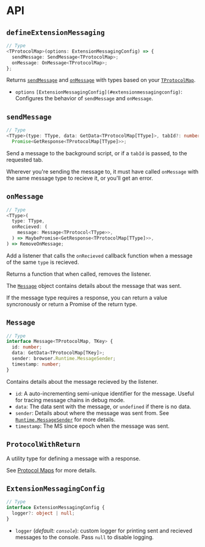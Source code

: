 # API

## `defineExtensionMessaging`

```ts
// Type
<TProtocolMap>(options: ExtensionMessagingConfig) => {
  sendMessage: SendMessage<TProtocolMap>;
  onMessage: OnMessage<TProtocolMap>;
};
```

Returns [`sendMessage`](#sendmessage) and [`onMessage`](#onmessage) with types based on your [`TProtocolMap`](#protocolmap).

- `options` `[ExtensionMessagingConfig](#extensionmessagingconfig)`: Configures the behavior of `sendMessage` and `onMessage`.

## `sendMessage`

```ts
// Type
<TType>(type: TType, data: GetData<TProtocolMap[TType]>, tabId?: number) =>
  Promise<GetResponse<TProtocolMap[TType]>>;
```

Send a message to the background script, or if a `tabId` is passed, to the requested tab.

Wherever you're sending the message to, it must have called `onMessage` with the same message type to recieve it, or you'll get an error.

## `onMessage`

```ts
// Type
<TType>(
  type: TType,
  onRecieved: (
    message: Message<TProtocol<TType>>,
  ) => MaybePromise<GetResponse<TProtocolMap[TType]>>,
) => RemoveOnMessage;
```

Add a listener that calls the `onRecieved` callback function when a message of the same `type` is recieved.

Returns a function that when called, removes the listener.

The [`Message`](#message) object contains details about the message that was sent.

If the message type requires a response, you can return a value syncronously or return a Promise of the return type.

## `Message`

```ts
// Type
interface Message<TProtocolMap, TKey> {
  id: number;
  data: GetData<TProtocolMap[TKey]>;
  sender: browser.Runtime.MessageSender;
  timestamp: number;
}
```

Contains details about the message recieved by the listener.

- `id`: A auto-incrementing semi-unique identifier for the message. Useful for tracing message chains in debug mode.
- `data`: The data sent with the message, or `undefined` if there is no data.
- `sender`: Details about where the message was sent from. See [`Runtime.MessageSender`](https://developer.chrome.com/docs/extensions/reference/runtime/#type-MessageSender) for more details.
- `timestamp`: The MS since epoch when the message was sent.

## `ProtocolWithReturn`

A utility type for defining a message with a response.

See [Protocol Maps](/messaging/protocol-maps) for more details.

## `ExtensionMessagingConfig`

```ts
// Type
interface ExtensionMessagingConfig {
  logger?: object | null;
}
```

- `logger` (_default: `console`_): custom logger for printing sent and recieved messages to the console. Pass `null` to disable logging.
